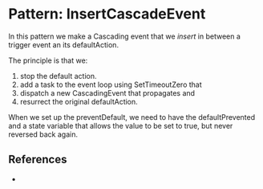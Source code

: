 # Pattern: InsertCascadeEvent

In this pattern we make a Cascading event that we *insert* in between a trigger event an its defaultAction.

The principle is that we:
1. stop the default action.
2. add a task to the event loop using SetTimeoutZero that
3. dispatch a new CascadingEvent that propagates and
4. resurrect the original defaultAction.

When we set up the preventDefault, we need to have the defaultPrevented and a state variable that allows the value to be set to true, but never reversed back again. 

<code-demo src="demo/InsertCascadeEvent.html"></code-demo>

## References

 * 